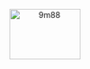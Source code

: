 <p align='center'><a href="https://9m88.co" title="9m88"><img src="https://raw.githubusercontent.com/9m88/9m88/bddd9649161bc797b8e69f61c45abed746f6bc1c/logo.svg" alt="9m88" width="126" height="90" /></a></p>
